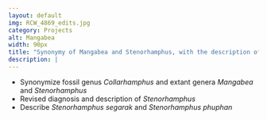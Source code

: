 ```yaml
---
layout: default
img: RCW_4869_edits.jpg
category: Projects
alt: Mangabea
width: 90px
title: "Synonymy of Mangabea and Stenorhamphus, with the description of two new species (Hemiptera: Reduviidae: Emesinae: Collartidini)"
description: |
---
```


* Synonymize fossil genus _Collarhamphus_ and extant genera _Mangabea_ and _Stenorhamphus_
* Revised diagnosis and description of _Stenorhamphus_
* Describe _Stenorhamphus segarak_ and _Stenorhamphus phuphan_
